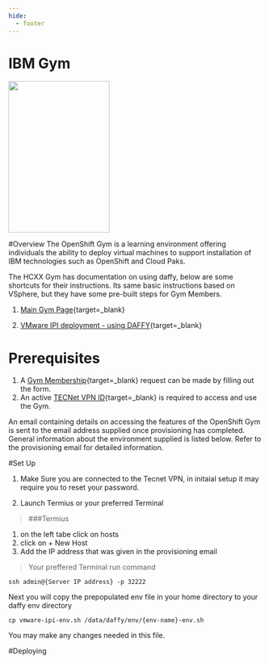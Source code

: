 ```yaml
---
hide:
  - footer
---
```

# IBM Gym
<img src='../images/gym.png'   align="top" width="200"
  height="300" style = "float">

#Overview
The OpenShift Gym is a learning environment offering individuals the ability to deploy virtual machines to support installation of IBM technologies such as OpenShift and Cloud Paks.

The HCXX Gym has documentation on using daffy, below are some shortcuts for their instructions. Its same basic instructions based on VSphere, but they have some pre-built steps for Gym Members.

1. [Main Gym Page](https://github.ibm.com/Kerry-Malland/openshift-gym-documentation/blob/main/README.md){target=_blank}

2. [VMware IPI deployment - using DAFFY](https://github.ibm.com/Kerry-Malland/openshift-gym-documentation/blob/main/workouts/vmwaredaffy.md){target=_blank}

# Prerequisites
1. A [Gym Membership](https://w3.ibm.com/w3publisher/ibm-americas-hccx/openshift-gym){target=_blank} request can be made by filling out the form.
2. An active [TECNet VPN ID](https://w3.ibm.com/w3publisher/ibm-americas-hccx/tecnet){target=_blank} is required to access and use the Gym. 

An email containing details on accessing the features of the OpenShift Gym is sent to the email address supplied once provisioning has completed. General information about the environment supplied is listed below. Refer to the provisioning email for detailed information.

#Set Up
1. Make Sure you are connected to the Tecnet VPN, in initaial setup it may require you to reset your password.

2. Launch Termius or your preferred Terminal
> ###Termius
1. on the left tabe click on hosts
2. click on + New Host
3. Add the IP address that was given in the provisioning email

>Your preffered Terminal
run command
```
ssh admin@{Server IP address} -p 32222
```

Next you will copy the prepopulated env file in your home directory to your daffy env directory
```
cp vmware-ipi-env.sh /data/daffy/env/{env-name}-env.sh
```
You may make any changes needed in this file.

#Deploying
